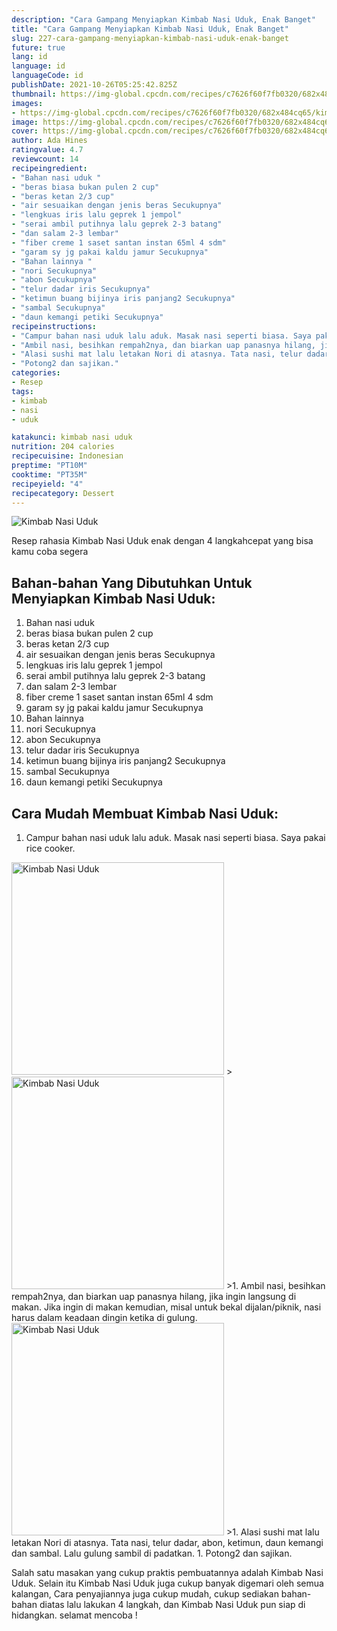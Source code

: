 ```yaml
---
description: "Cara Gampang Menyiapkan Kimbab Nasi Uduk, Enak Banget"
title: "Cara Gampang Menyiapkan Kimbab Nasi Uduk, Enak Banget"
slug: 227-cara-gampang-menyiapkan-kimbab-nasi-uduk-enak-banget
future: true
lang: id
language: id
languageCode: id
publishDate: 2021-10-26T05:25:42.825Z 
thumbnail: https://img-global.cpcdn.com/recipes/c7626f60f7fb0320/682x484cq65/kimbab-nasi-uduk-foto-resep-utama.png
images:
- https://img-global.cpcdn.com/recipes/c7626f60f7fb0320/682x484cq65/kimbab-nasi-uduk-foto-resep-utama.png
image: https://img-global.cpcdn.com/recipes/c7626f60f7fb0320/682x484cq65/kimbab-nasi-uduk-foto-resep-utama.png
cover: https://img-global.cpcdn.com/recipes/c7626f60f7fb0320/682x484cq65/kimbab-nasi-uduk-foto-resep-utama.png
author: Ada Hines
ratingvalue: 4.7
reviewcount: 14
recipeingredient:
- "Bahan nasi uduk "
- "beras biasa bukan pulen 2 cup"
- "beras ketan 2/3 cup"
- "air sesuaikan dengan jenis beras Secukupnya"
- "lengkuas iris lalu geprek 1 jempol"
- "serai ambil putihnya lalu geprek 2-3 batang"
- "dan salam 2-3 lembar"
- "fiber creme 1 saset santan instan 65ml 4 sdm"
- "garam sy jg pakai kaldu jamur Secukupnya"
- "Bahan lainnya "
- "nori Secukupnya"
- "abon Secukupnya"
- "telur dadar iris Secukupnya"
- "ketimun buang bijinya iris panjang2 Secukupnya"
- "sambal Secukupnya"
- "daun kemangi petiki Secukupnya"
recipeinstructions:
- "Campur bahan nasi uduk lalu aduk. Masak nasi seperti biasa. Saya pakai rice cooker."
- "Ambil nasi, besihkan rempah2nya, dan biarkan uap panasnya hilang, jika ingin langsung di makan. Jika ingin di makan kemudian, misal untuk bekal dijalan/piknik, nasi harus dalam keadaan dingin ketika di gulung."
- "Alasi sushi mat lalu letakan Nori di atasnya. Tata nasi, telur dadar, abon, ketimun, daun kemangi dan sambal. Lalu gulung sambil di padatkan."
- "Potong2 dan sajikan."
categories:
- Resep
tags:
- kimbab
- nasi
- uduk

katakunci: kimbab nasi uduk 
nutrition: 204 calories
recipecuisine: Indonesian
preptime: "PT10M"
cooktime: "PT35M"
recipeyield: "4"
recipecategory: Dessert
---
```



![Kimbab Nasi Uduk](https://img-global.cpcdn.com/recipes/c7626f60f7fb0320/682x484cq65/kimbab-nasi-uduk-foto-resep-utama.png)

Resep rahasia Kimbab Nasi Uduk  enak dengan 4 langkahcepat yang bisa kamu coba segera

<!--inarticleads1-->

## Bahan-bahan Yang Dibutuhkan Untuk Menyiapkan Kimbab Nasi Uduk:

1. Bahan nasi uduk 
1. beras biasa bukan pulen 2 cup
1. beras ketan 2/3 cup
1. air sesuaikan dengan jenis beras Secukupnya
1. lengkuas iris lalu geprek 1 jempol
1. serai ambil putihnya lalu geprek 2-3 batang
1. dan salam 2-3 lembar
1. fiber creme 1 saset santan instan 65ml 4 sdm
1. garam sy jg pakai kaldu jamur Secukupnya
1. Bahan lainnya 
1. nori Secukupnya
1. abon Secukupnya
1. telur dadar iris Secukupnya
1. ketimun buang bijinya iris panjang2 Secukupnya
1. sambal Secukupnya
1. daun kemangi petiki Secukupnya



<!--inarticleads2-->

## Cara Mudah Membuat Kimbab Nasi Uduk:

1. Campur bahan nasi uduk lalu aduk. Masak nasi seperti biasa. Saya pakai rice cooker.
<img class="lazyload" data-src="https://img-global.cpcdn.com/steps/135e608cfcf098b3/160x128cq70/kimbab-nasi-uduk-langkah-memasak-1-foto.png" alt="Kimbab Nasi Uduk" width="340" height="340">
><img class="lazyload" data-src="https://img-global.cpcdn.com/steps/604ea78805f71efa/160x128cq70/kimbab-nasi-uduk-langkah-memasak-1-foto.png" alt="Kimbab Nasi Uduk" width="340" height="340">
>1. Ambil nasi, besihkan rempah2nya, dan biarkan uap panasnya hilang, jika ingin langsung di makan. Jika ingin di makan kemudian, misal untuk bekal dijalan/piknik, nasi harus dalam keadaan dingin ketika di gulung.
<img class="lazyload" data-src="https://img-global.cpcdn.com/steps/b49e3ab16e14ab15/160x128cq70/kimbab-nasi-uduk-langkah-memasak-2-foto.png" alt="Kimbab Nasi Uduk" width="340" height="340">
>1. Alasi sushi mat lalu letakan Nori di atasnya. Tata nasi, telur dadar, abon, ketimun, daun kemangi dan sambal. Lalu gulung sambil di padatkan.
1. Potong2 dan sajikan.




Salah satu masakan yang cukup praktis pembuatannya adalah  Kimbab Nasi Uduk. Selain itu  Kimbab Nasi Uduk  juga cukup banyak digemari oleh semua kalangan, Cara penyajiannya juga cukup mudah, cukup sediakan bahan-bahan diatas lalu lakukan 4 langkah, dan  Kimbab Nasi Uduk  pun siap di hidangkan. selamat mencoba !
